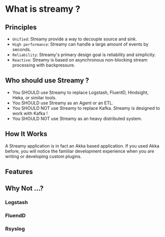# What is streamy ?

## Principles

* `Unified`: Streamy provide a way to decouple source and sink.
* `High performance`: Streamy can handle a large amount of events by seconds.
* `Reliability`: Streamy's primary design goal is reliability and simplicity.
* `Reactive`: Streamy is based on asynchronous non-blocking stream processing with backpressure.

## Who should use Streamy ?

* You SHOULD use Streamy to replace Logstash, FluentD, Hindsight, Heka, or similar tools.
* You SHOULD use Streamy as an Agent or an ETL.
* You SHOULD NOT use Streamy to replace Kafka. Streamy is designed to work with Kafka !
* You SHOULD NOT use Streamy as an heavy distributed system.

## How It Works

A Streamy application is in fact an Akka based application. If you used Akka before, 
you will notice the familiar development experience when you are writing or developing 
custom plugins. 

## Features



## Why Not ...?

### Logstash

### FluendD

### Rsyslog